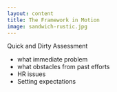 ```yaml
---
layout: content
title: The Framework in Motion
image: sandwich-rustic.jpg
---
```


Quick and Dirty Assessment
- what immediate problem
- what obstacles from past efforts
- HR issues
- Setting expectations


